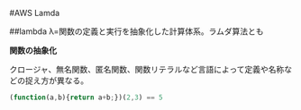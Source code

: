 #AWS Lamda

##lambda
λ=関数の定義と実行を抽象化した計算体系。ラムダ算法とも

**関数の抽象化**

クロージャ、無名関数、匿名関数、関数リテラルなど言語によって定義や名称などの捉え方が異なる。


```javascript
(function(a,b){return a+b;})(2,3) == 5
```
